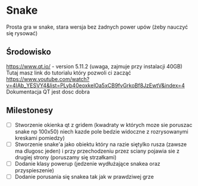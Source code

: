 # Snake
Prosta gra w snake, stara wersja bez żadnych power upów (żeby nauczyć się rysować)

## Środowisko 
https://www.qt.io/ -  version 5.11.2
(uwaga, zajmuje przy instalacji 40GB)
Tutaj masz link do tutorialu który pozwoli ci zacząć https://www.youtube.com/watch?v=4IAb_YESVY4&list=PLyb40eoxkelOa5xCB9fvGrkoBf8JzEwtV&index=4
Dokumentacja QT jest dosc dobra

## Milestonesy
- [ ] Stworzenie okienka qt z gridem (kwadraty w których moze sie poruszac snake np 100x50) niech kazde pole bedzie widoczne z rozrysowanymi kreskami pomiedzy)
- [ ] Stworzenie snake'a jako obiektu który na razie siętylko rusza (zawsze ma dlugosc jeden) i przy przechodzeniu przez sciany pojawia sie z drugiej strony (poruszamy się strzałkami)
- [ ] Dodanie klasy powerup (jedzenie wydłużające snakea oraz przyspieszenie)
- [ ] Dodanie porusania się snakea tak jak w prawdziwej grze
